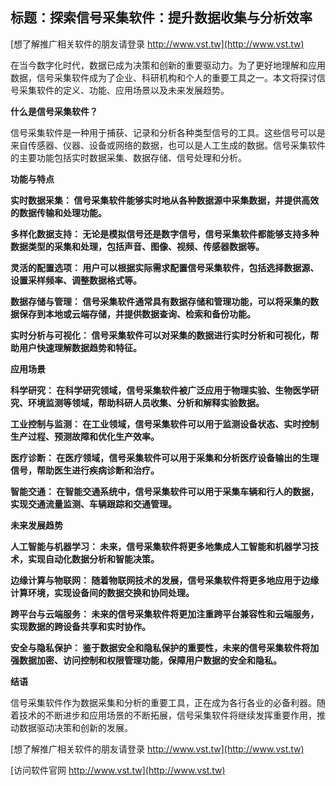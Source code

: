 ## **标题：探索信号采集软件：提升数据收集与分析效率**

[想了解推广相关软件的朋友请登录 http://www.vst.tw](http://www.vst.tw)

在当今数字化时代，数据已成为决策和创新的重要驱动力。为了更好地理解和应用数据，信号采集软件成为了企业、科研机构和个人的重要工具之一。本文将探讨信号采集软件的定义、功能、应用场景以及未来发展趋势。

**什么是信号采集软件？**

信号采集软件是一种用于捕获、记录和分析各种类型信号的工具。这些信号可以是来自传感器、仪器、设备或网络的数据，也可以是人工生成的数据。信号采集软件的主要功能包括实时数据采集、数据存储、信号处理和分析。

**功能与特点**

**实时数据采集： 信号采集软件能够实时地从各种数据源中采集数据，并提供高效的数据传输和处理功能。**

**多样化数据支持： 无论是模拟信号还是数字信号，信号采集软件都能够支持多种数据类型的采集和处理，包括声音、图像、视频、传感器数据等。**

**灵活的配置选项： 用户可以根据实际需求配置信号采集软件，包括选择数据源、设置采样频率、调整数据格式等。**

**数据存储与管理： 信号采集软件通常具有数据存储和管理功能，可以将采集的数据保存到本地或云端存储，并提供数据查询、检索和备份功能。**

**实时分析与可视化： 信号采集软件可以对采集的数据进行实时分析和可视化，帮助用户快速理解数据趋势和特征。**

**应用场景**

**科学研究： 在科学研究领域，信号采集软件被广泛应用于物理实验、生物医学研究、环境监测等领域，帮助科研人员收集、分析和解释实验数据。**

**工业控制与监测： 在工业领域，信号采集软件可以用于监测设备状态、实时控制生产过程、预测故障和优化生产效率。**

**医疗诊断： 在医疗领域，信号采集软件可以用于采集和分析医疗设备输出的生理信号，帮助医生进行疾病诊断和治疗。**

**智能交通： 在智能交通系统中，信号采集软件可以用于采集车辆和行人的数据，实现交通流量监测、车辆跟踪和交通管理。**

**未来发展趋势**

**人工智能与机器学习： 未来，信号采集软件将更多地集成人工智能和机器学习技术，实现自动化数据分析和智能决策。**

**边缘计算与物联网： 随着物联网技术的发展，信号采集软件将更多地应用于边缘计算环境，实现设备间的数据交换和协同处理。**

**跨平台与云端服务： 未来的信号采集软件将更加注重跨平台兼容性和云端服务，实现数据的跨设备共享和实时协作。**

**安全与隐私保护： 鉴于数据安全和隐私保护的重要性，未来的信号采集软件将加强数据加密、访问控制和权限管理功能，保障用户数据的安全和隐私。**

**结语**

信号采集软件作为数据采集和分析的重要工具，正在成为各行各业的必备利器。随着技术的不断进步和应用场景的不断拓展，信号采集软件将继续发挥重要作用，推动数据驱动决策和创新的发展。

[想了解推广相关软件的朋友请登录 http://www.vst.tw](http://www.vst.tw)


[访问软件官网 http://www.vst.tw](http://www.vst.tw)
